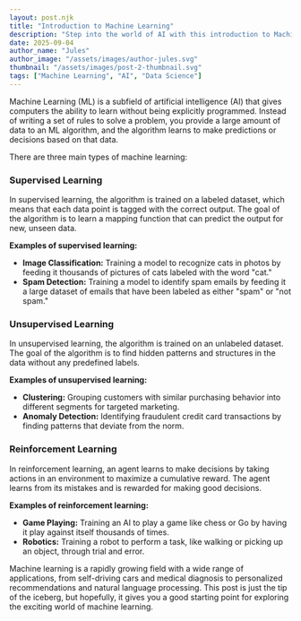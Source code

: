 ```yaml
---
layout: post.njk
title: "Introduction to Machine Learning"
description: "Step into the world of AI with this introduction to Machine Learning. Understand the basic concepts, types of learning, and real-world applications."
date: 2025-09-04
author_name: "Jules"
author_image: "/assets/images/author-jules.svg"
thumbnail: "/assets/images/post-2-thumbnail.svg"
tags: ["Machine Learning", "AI", "Data Science"]
---
```


Machine Learning (ML) is a subfield of artificial intelligence (AI) that gives computers the ability to learn without being explicitly programmed. Instead of writing a set of rules to solve a problem, you provide a large amount of data to an ML algorithm, and the algorithm learns to make predictions or decisions based on that data.

There are three main types of machine learning:

### Supervised Learning

In supervised learning, the algorithm is trained on a labeled dataset, which means that each data point is tagged with the correct output. The goal of the algorithm is to learn a mapping function that can predict the output for new, unseen data.

**Examples of supervised learning:**
- **Image Classification:** Training a model to recognize cats in photos by feeding it thousands of pictures of cats labeled with the word "cat."
- **Spam Detection:** Training a model to identify spam emails by feeding it a large dataset of emails that have been labeled as either "spam" or "not spam."

### Unsupervised Learning

In unsupervised learning, the algorithm is trained on an unlabeled dataset. The goal of the algorithm is to find hidden patterns and structures in the data without any predefined labels.

**Examples of unsupervised learning:**
- **Clustering:** Grouping customers with similar purchasing behavior into different segments for targeted marketing.
- **Anomaly Detection:** Identifying fraudulent credit card transactions by finding patterns that deviate from the norm.

### Reinforcement Learning

In reinforcement learning, an agent learns to make decisions by taking actions in an environment to maximize a cumulative reward. The agent learns from its mistakes and is rewarded for making good decisions.

**Examples of reinforcement learning:**
- **Game Playing:** Training an AI to play a game like chess or Go by having it play against itself thousands of times.
- **Robotics:** Training a robot to perform a task, like walking or picking up an object, through trial and error.

Machine learning is a rapidly growing field with a wide range of applications, from self-driving cars and medical diagnosis to personalized recommendations and natural language processing. This post is just the tip of the iceberg, but hopefully, it gives you a good starting point for exploring the exciting world of machine learning.
